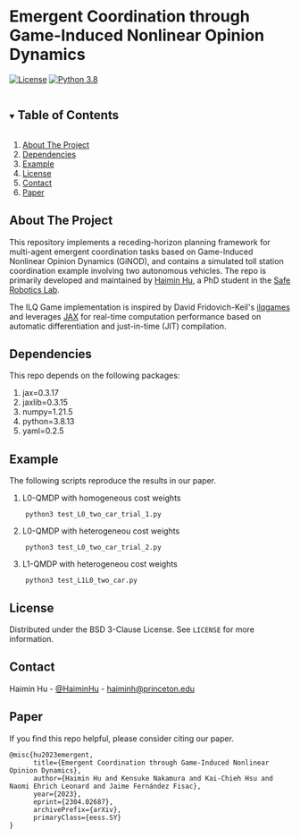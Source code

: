 # Emergent Coordination through Game-Induced Nonlinear Opinion Dynamics


[![License][license-shield]][license-url]
[![Python 3.8](https://img.shields.io/badge/python-3.8-blue)](https://www.python.org/downloads/)


<!-- TABLE OF CONTENTS -->
<details open="open">
  <summary><h2 style="display: inline-block">Table of Contents</h2></summary>
  <ol>
    <li><a href="#about-the-project">About The Project</a></li>
    <li><a href="#dependencies">Dependencies</a></li>
    <li><a href="#example">Example</a></li>
    <li><a href="#license">License</a></li>
    <li><a href="#contact">Contact</a></li>
    <li><a href="#paper">Paper</a></li>
  </ol>
</details>


<!-- ABOUT THE PROJECT -->
## About The Project

This repository implements a receding-horizon planning framework for multi-agent emergent coordination tasks based on Game-Induced Nonlinear Opinion Dynamics (GiNOD), and contains a simulated toll station coordination example involving two autonomous vehicles.
The repo is primarily developed and maintained by [Haimin Hu](https://haiminhu.org/), a PhD student in the [Safe Robotics Lab](https://saferobotics.princeton.edu).

The ILQ Game implementation is inspired by David Fridovich-Keil's [ilqgames](https://github.com/HJReachability/ilqgames) and leverages [JAX](https://github.com/google/jax) for real-time computation performance based on automatic differentiation and just-in-time (JIT) compilation.


## Dependencies

This repo depends on the following packages:
1. jax=0.3.17
2. jaxlib=0.3.15
3. numpy=1.21.5
4. python=3.8.13
5. yaml=0.2.5


## Example
The following scripts reproduce the results in our paper.

1. L0-QMDP with homogeneous cost weights
```shell
    python3 test_L0_two_car_trial_1.py
```


2. L0-QMDP with heterogeneou cost weights
```shell
    python3 test_L0_two_car_trial_2.py
```


3. L1-QMDP with heterogeneou cost weights
```shell
    python3 test_L1L0_two_car.py
```

<!--
<br />
<p align="center">
  <a href="https://github.com/SafeRoboticsLab/opinion_game_dev">
    <img src="misc/demo.png" alt="demo" width="600">
  </a>
  <p align="center">
    Simulation results using L0-QMDP with homogeneous cost weights.
  </p>
</p>
-->


<!-- LICENSE -->
## License

Distributed under the BSD 3-Clause License. See `LICENSE` for more information.


<!-- CONTACT -->
## Contact

Haimin Hu - [@HaiminHu](https://twitter.com/HaiminHu) - haiminh@princeton.edu


<!-- PAPER -->
## Paper

If you find this repo helpful, please consider citing our paper.
```
@misc{hu2023emergent,
      title={Emergent Coordination through Game-Induced Nonlinear Opinion Dynamics}, 
      author={Haimin Hu and Kensuke Nakamura and Kai-Chieh Hsu and Naomi Ehrich Leonard and Jaime Fernández Fisac},
      year={2023},
      eprint={2304.02687},
      archivePrefix={arXiv},
      primaryClass={eess.SY}
}
```


<!-- MARKDOWN LINKS & IMAGES -->
<!-- https://www.markdownguide.org/basic-syntax/#reference-style-links -->
[contributors-shield]: https://img.shields.io/github/contributors/SafeRoboticsLab/repo.svg?style=for-the-badge
[forks-shield]: https://img.shields.io/github/forks/SafeRoboticsLab/repo.svg?style=for-the-badge
[stars-shield]: https://img.shields.io/github/stars/SafeRoboticsLab/repo.svg?style=for-the-badge
[issues-shield]: https://img.shields.io/github/issues/SafeRoboticsLab/repo.svg?style=for-the-badge
[license-shield]: https://img.shields.io/badge/License-BSD%203--Clause-blue.svg
[license-url]: https://opensource.org/licenses/BSD-3-Clause
